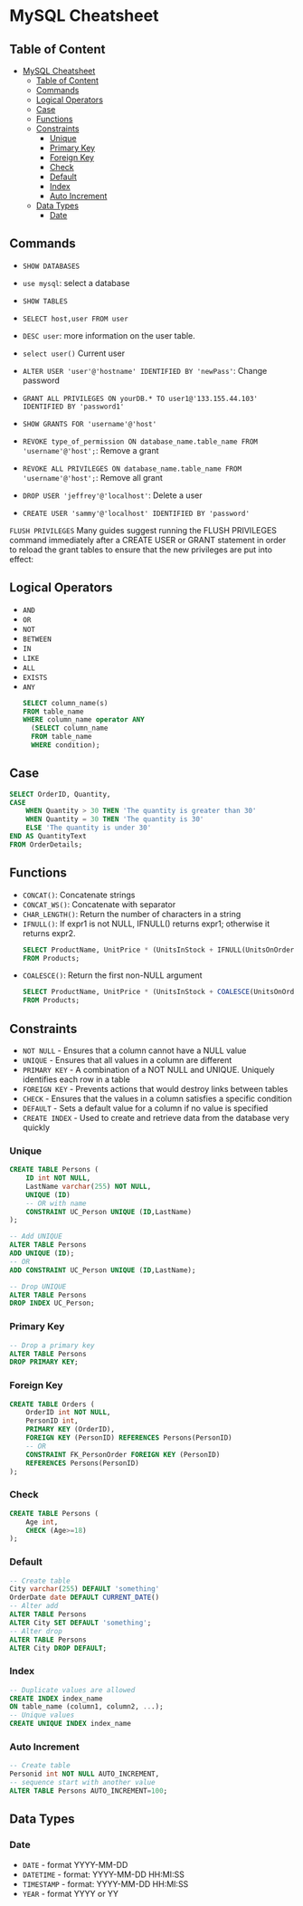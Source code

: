 # MySQL Cheatsheet

## Table of Content
- [MySQL Cheatsheet](#mysql-cheatsheet)
  - [Table of Content](#table-of-content)
  - [Commands](#commands)
  - [Logical Operators](#logical-operators)
  - [Case](#case)
  - [Functions](#functions)
  - [Constraints](#constraints)
    - [Unique](#unique)
    - [Primary Key](#primary-key)
    - [Foreign Key](#foreign-key)
    - [Check](#check)
    - [Default](#default)
    - [Index](#index)
    - [Auto Increment](#auto-increment)
  - [Data Types](#data-types)
    - [Date](#date)

## Commands

- `SHOW DATABASES`
- `use mysql`: select a database
- `SHOW TABLES`

- `SELECT host,user FROM user`
- `DESC user`: more information on the user table.
- `select user()` Current user

- `ALTER USER 'user'@'hostname' IDENTIFIED BY 'newPass'`: Change password
- `GRANT ALL PRIVILEGES ON yourDB.* TO user1@'133.155.44.103' IDENTIFIED BY 'password1'`
- `SHOW GRANTS FOR 'username'@'host'`
- `REVOKE type_of_permission ON database_name.table_name FROM 'username'@'host';`: Remove a grant
- `REVOKE ALL PRIVILEGES ON database_name.table_name FROM 'username'@'host';`: Remove all grant

- `DROP USER 'jeffrey'@'localhost'`: Delete a user
- `CREATE USER 'sammy'@'localhost' IDENTIFIED BY 'password'`

`FLUSH PRIVILEGES` Many guides suggest running the FLUSH PRIVILEGES command immediately after a CREATE USER or GRANT statement in order to reload the grant tables to ensure that the new privileges are put into effect:

## Logical Operators

- `AND`
- `OR`
- `NOT`
- `BETWEEN`
- `IN`
- `LIKE`
- `ALL`
- `EXISTS`
- `ANY`
    ```sql
    SELECT column_name(s)
    FROM table_name
    WHERE column_name operator ANY
      (SELECT column_name
      FROM table_name
      WHERE condition);
    ```

## Case

```sql
SELECT OrderID, Quantity,
CASE
    WHEN Quantity > 30 THEN 'The quantity is greater than 30'
    WHEN Quantity = 30 THEN 'The quantity is 30'
    ELSE 'The quantity is under 30'
END AS QuantityText
FROM OrderDetails;
```

## Functions

- `CONCAT()`: Concatenate strings
- `CONCAT_WS()`: Concatenate with separator
- `CHAR_LENGTH()`: Return the number of characters in a string
- `IFNULL()`: If expr1 is not NULL, IFNULL() returns expr1; otherwise it returns expr2.
    ```sql
    SELECT ProductName, UnitPrice * (UnitsInStock + IFNULL(UnitsOnOrder, 0))
    FROM Products;
    ```
- `COALESCE()`: Return the first non-NULL argument
    ```sql
    SELECT ProductName, UnitPrice * (UnitsInStock + COALESCE(UnitsOnOrder, 0))
    FROM Products;
    ```

## Constraints

- `NOT NULL` - Ensures that a column cannot have a NULL value
- `UNIQUE` - Ensures that all values in a column are different
- `PRIMARY KEY` - A combination of a NOT NULL and UNIQUE. Uniquely identifies each row in a table
- `FOREIGN KEY` - Prevents actions that would destroy links between tables
- `CHECK` - Ensures that the values in a column satisfies a specific condition
- `DEFAULT` - Sets a default value for a column if no value is specified
- `CREATE INDEX` - Used to create and retrieve data from the database very quickly

### Unique

```sql
CREATE TABLE Persons (
    ID int NOT NULL,
    LastName varchar(255) NOT NULL,
    UNIQUE (ID)
    -- OR with name
    CONSTRAINT UC_Person UNIQUE (ID,LastName)
);
```

```sql
-- Add UNIQUE
ALTER TABLE Persons
ADD UNIQUE (ID);
-- OR
ADD CONSTRAINT UC_Person UNIQUE (ID,LastName);

-- Drop UNIQUE
ALTER TABLE Persons
DROP INDEX UC_Person;
```

### Primary Key

```sql
-- Drop a primary key
ALTER TABLE Persons
DROP PRIMARY KEY;
```

### Foreign Key

```sql
CREATE TABLE Orders (
    OrderID int NOT NULL,
    PersonID int,
    PRIMARY KEY (OrderID),
    FOREIGN KEY (PersonID) REFERENCES Persons(PersonID)
    -- OR
    CONSTRAINT FK_PersonOrder FOREIGN KEY (PersonID)
    REFERENCES Persons(PersonID)
);
```

### Check

```sql
CREATE TABLE Persons (
    Age int,
    CHECK (Age>=18)
);
```

### Default

```sql
-- Create table
City varchar(255) DEFAULT 'something'
OrderDate date DEFAULT CURRENT_DATE()
-- Alter add
ALTER TABLE Persons
ALTER City SET DEFAULT 'something';
-- Alter drop
ALTER TABLE Persons
ALTER City DROP DEFAULT;
```

### Index

```sql
-- Duplicate values are allowed
CREATE INDEX index_name
ON table_name (column1, column2, ...);
-- Unique values
CREATE UNIQUE INDEX index_name
```

### Auto Increment

```sql
-- Create table
Personid int NOT NULL AUTO_INCREMENT,
-- sequence start with another value
ALTER TABLE Persons AUTO_INCREMENT=100;
```

## Data Types

### Date

- `DATE` - format YYYY-MM-DD
- `DATETIME` - format: YYYY-MM-DD HH:MI:SS
- `TIMESTAMP` - format: YYYY-MM-DD HH:MI:SS
- `YEAR` - format YYYY or YY